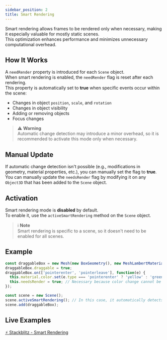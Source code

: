 ```yaml
---
sidebar_position: 2
title: Smart Rendering
---
```


Smart rendering allows frames to be rendered only when necessary, making it especially valuable for mostly static scenes. <br />
This optimization enhances performance and minimizes unnecessary computational overhead.

## How It Works

A `needRender` property is introduced for each `Scene` object. <br />
When smart rendering is enabled, the `needRender` flag is reset after each rendering. <br />
This property is automatically set to **true** when specific events occur within the scene:

- Changes in object `position`, `scale`, and `rotation`
- Changes in object visibility
- Adding or removing objects
- Focus changes

> ⚠️ **Warning** <br />
> Automatic change detection may introduce a minor overhead, so it is recommended to activate this mode only when necessary.

## Manual Update

If automatic change detection isn't possible (e.g., modifications in geometry, material properties, etc.), you can manually set the flag to **true**.
You can manually update the `needsRender` flag by modifying it on any `Object3D` that has been added to the `Scene` object.

## Activation

Smart rendering mode is **disabled** by default. <br />
To enable it, use the `activeSmartRendering` method on the `Scene` object.

> ℹ️ **Note** <br />
> Smart rendering is specific to a scene, so it doesn't need to be enabled for all scenes.

## Example 

```typescript
const draggableBox = new Mesh(new BoxGeometry(), new MeshLambertMaterial({ color: 'green' }));
draggableBox.draggable = true;
draggableBox.on(['pointerenter', 'pointerleave'], function(e) {
  this.material.color.set(e.type === 'pointerenter' ? 'yellow' : 'green');
  this.needsRender = true; // Necessary because color change cannot be automatically detected
});

const scene = new Scene();
scene.activeSmartRendering(); // In this case, it automatically detects drag movements
scene.add(draggableBox);
```

## Live Examples

[⚡ Stackblitz - Smart Rendering](https://stackblitz.com/edit/three-ez-smart-rendering?file=src%2Fmain.ts)
